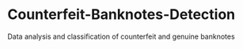 # Counterfeit-Banknotes-Detection
Data analysis and classification of counterfeit and genuine banknotes 
